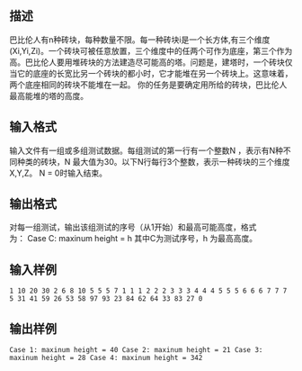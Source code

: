 ## 描述

巴比伦人有n种砖块，每种数量不限。每一种砖块i是一个长方体,有三个维度(Xi,Yi,Zi)。一个砖块可被任意放置，三个维度中的任两个可作为底座，第三个作为高。巴比伦人要用堆砖块的方法建造尽可能高的塔。问题是，建塔时，一个砖块仅当它的底座的长宽比另一个砖块的都小时，它才能堆在另一个砖块上。这意味着，两个底座相同的砖块不能堆在一起。 你的任务是要确定用所给的砖块，巴比伦人最高能堆的塔的高度。 

## 输入格式

输入文件有一组或多组测试数据。每组测试的第一行有一个整数N ，表示有N种不同种类的砖块，N 最大值为30。以下N行每行3个整数，表示一种砖块的三个维度X,Y,Z。 N = 0时输入结束。 

## 输出格式

对每一组测试，输出该组测试的序号（从1开始）和最高可能高度，格式为： Case C: maxinum height = h 其中C为测试序号，h 为最高高度。 

## 输入样例

```plaintext
1 10 20 30 2 6 8 10 5 5 5 7 1 1 1 2 2 2 3 3 3 4 4 4 5 5 5 6 6 6 7 7 7 5 31 41 59 26 53 58 97 93 23 84 62 64 33 83 27 0 
```

## 输出样例

```plaintext
Case 1: maxinum height = 40 Case 2: maxinum height = 21 Case 3: maxinum height = 28 Case 4: maxinum height = 342 
```



 



 

